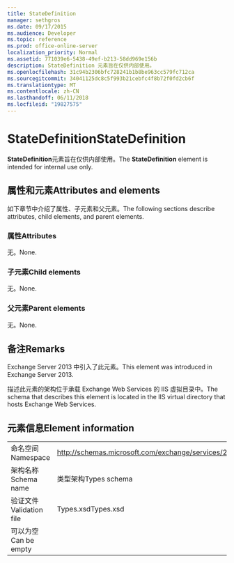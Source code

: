 ```yaml
---
title: StateDefinition
manager: sethgros
ms.date: 09/17/2015
ms.audience: Developer
ms.topic: reference
ms.prod: office-online-server
localization_priority: Normal
ms.assetid: 771039e6-5438-49ef-b213-58dd969e156b
description: StateDefinition 元素旨在仅供内部使用。
ms.openlocfilehash: 31c94b2306bfc728241b1b8be963cc579fc712ca
ms.sourcegitcommit: 34041125dc8c5f993b21cebfc4f8b72f0fd2cb6f
ms.translationtype: MT
ms.contentlocale: zh-CN
ms.lasthandoff: 06/11/2018
ms.locfileid: "19827575"
---
```

# <a name="statedefinition"></a><span data-ttu-id="368fe-103">StateDefinition</span><span class="sxs-lookup"><span data-stu-id="368fe-103">StateDefinition</span></span>

<span data-ttu-id="368fe-104">**StateDefinition**元素旨在仅供内部使用。</span><span class="sxs-lookup"><span data-stu-id="368fe-104">The **StateDefinition** element is intended for internal use only.</span></span> 

## <a name="attributes-and-elements"></a><span data-ttu-id="368fe-105">属性和元素</span><span class="sxs-lookup"><span data-stu-id="368fe-105">Attributes and elements</span></span>

<span data-ttu-id="368fe-106">如下章节中介绍了属性、子元素和父元素。</span><span class="sxs-lookup"><span data-stu-id="368fe-106">The following sections describe attributes, child elements, and parent elements.</span></span>
  
### <a name="attributes"></a><span data-ttu-id="368fe-107">属性</span><span class="sxs-lookup"><span data-stu-id="368fe-107">Attributes</span></span>

<span data-ttu-id="368fe-108">无。</span><span class="sxs-lookup"><span data-stu-id="368fe-108">None.</span></span>
  
### <a name="child-elements"></a><span data-ttu-id="368fe-109">子元素</span><span class="sxs-lookup"><span data-stu-id="368fe-109">Child elements</span></span>

<span data-ttu-id="368fe-110">无。</span><span class="sxs-lookup"><span data-stu-id="368fe-110">None.</span></span>
  
### <a name="parent-elements"></a><span data-ttu-id="368fe-111">父元素</span><span class="sxs-lookup"><span data-stu-id="368fe-111">Parent elements</span></span>

<span data-ttu-id="368fe-112">无。</span><span class="sxs-lookup"><span data-stu-id="368fe-112">None.</span></span>
  
## <a name="remarks"></a><span data-ttu-id="368fe-113">备注</span><span class="sxs-lookup"><span data-stu-id="368fe-113">Remarks</span></span>

<span data-ttu-id="368fe-114">Exchange Server 2013 中引入了此元素。</span><span class="sxs-lookup"><span data-stu-id="368fe-114">This element was introduced in Exchange Server 2013.</span></span>
  
<span data-ttu-id="368fe-115">描述此元素的架构位于承载 Exchange Web Services 的 IIS 虚拟目录中。</span><span class="sxs-lookup"><span data-stu-id="368fe-115">The schema that describes this element is located in the IIS virtual directory that hosts Exchange Web Services.</span></span>
  
## <a name="element-information"></a><span data-ttu-id="368fe-116">元素信息</span><span class="sxs-lookup"><span data-stu-id="368fe-116">Element information</span></span>

|||
|:-----|:-----|
|<span data-ttu-id="368fe-117">命名空间</span><span class="sxs-lookup"><span data-stu-id="368fe-117">Namespace</span></span>  <br/> |http://schemas.microsoft.com/exchange/services/2006/types  <br/> |
|<span data-ttu-id="368fe-118">架构名称</span><span class="sxs-lookup"><span data-stu-id="368fe-118">Schema name</span></span>  <br/> |<span data-ttu-id="368fe-119">类型架构</span><span class="sxs-lookup"><span data-stu-id="368fe-119">Types schema</span></span>  <br/> |
|<span data-ttu-id="368fe-120">验证文件</span><span class="sxs-lookup"><span data-stu-id="368fe-120">Validation file</span></span>  <br/> |<span data-ttu-id="368fe-121">Types.xsd</span><span class="sxs-lookup"><span data-stu-id="368fe-121">Types.xsd</span></span>  <br/> |
|<span data-ttu-id="368fe-122">可以为空</span><span class="sxs-lookup"><span data-stu-id="368fe-122">Can be empty</span></span>  <br/> ||
   

